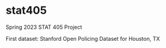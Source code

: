 # stat405
Spring 2023 STAT 405 Project

First dataset: Stanford Open Policing Dataset for Houston, TX
